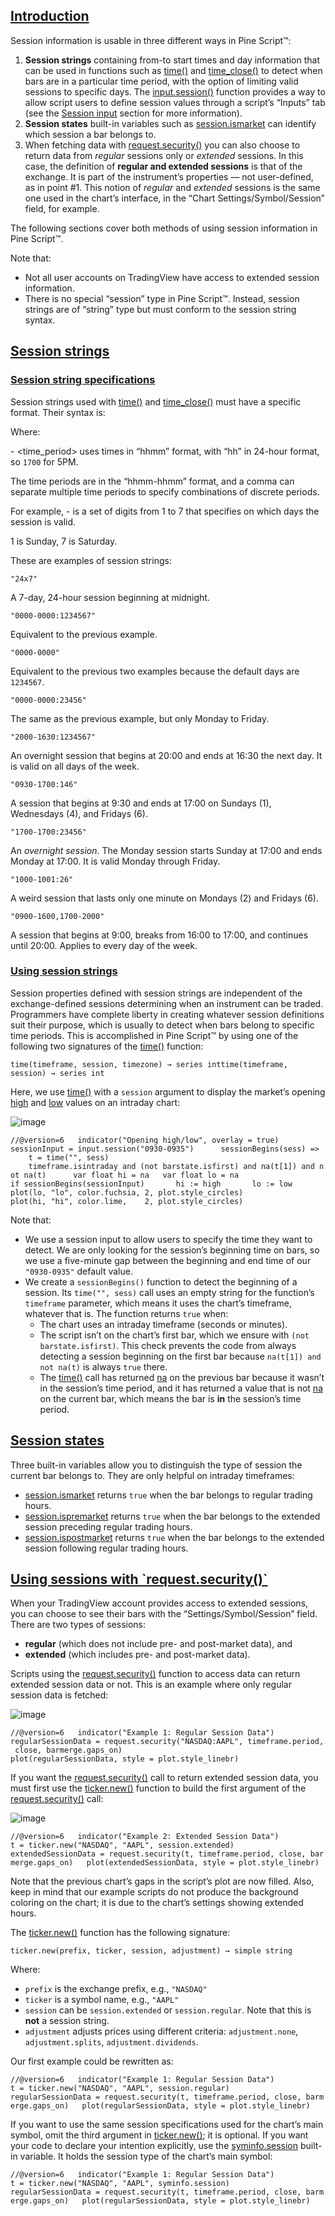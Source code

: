 ## [Introduction](https://www.tradingview.com/pine-script-docs/concepts/sessions/#introduction)

Session information is usable in three different ways in Pine Script™:

1.  **Session strings** containing from-to start times and day information that can be used in functions such as [time()](https://www.tradingview.com/pine-script-reference/v6/#fun_time) and [time\_close()](https://www.tradingview.com/pine-script-reference/v6/#fun_time_close) to detect when bars are in a particular time period, with the option of limiting valid sessions to specific days. The [input.session()](https://www.tradingview.com/pine-script-reference/v6/#fun_input%7Bdot%7Dsession) function provides a way to allow script users to define session values through a script’s “Inputs” tab (see the [Session input](https://www.tradingview.com/pine-script-docs/concepts/inputs/#session-input) section for more information).
2.  **Session states** built-in variables such as [session.ismarket](https://www.tradingview.com/pine-script-reference/v6/#var_session%7Bdot%7Dismarket) can identify which session a bar belongs to.
3.  When fetching data with [request.security()](https://www.tradingview.com/pine-script-reference/v6/#fun_request%7Bdot%7Dsecurity) you can also choose to return data from _regular_ sessions only or _extended_ sessions. In this case, the definition of **regular and extended sessions** is that of the exchange. It is part of the instrument’s properties — not user-defined, as in point #1. This notion of _regular_ and _extended_ sessions is the same one used in the chart’s interface, in the “Chart Settings/Symbol/Session” field, for example.

The following sections cover both methods of using session information in Pine Script™.

Note that:

-   Not all user accounts on TradingView have access to extended session information.
-   There is no special “session” type in Pine Script™. Instead, session strings are of “string” type but must conform to the session string syntax.

## [Session strings](https://www.tradingview.com/pine-script-docs/concepts/sessions/#session-strings)

### [Session string specifications](https://www.tradingview.com/pine-script-docs/concepts/sessions/#session-string-specifications)

Session strings used with [time()](https://www.tradingview.com/pine-script-reference/v6/#fun_time) and [time\_close()](https://www.tradingview.com/pine-script-reference/v6/#fun_time_close) must have a specific format. Their syntax is:

Where:

\- <time\_period> uses times in “hhmm” format, with “hh” in 24-hour format, so `1700` for 5PM.

The time periods are in the “hhmm-hhmm” format, and a comma can separate multiple time periods to specify combinations of discrete periods.

For example, - <days> is a set of digits from 1 to 7 that specifies on which days the session is valid.

1 is Sunday, 7 is Saturday.

These are examples of session strings:

`"24x7"`

A 7-day, 24-hour session beginning at midnight.

`"0000-0000:1234567"`

Equivalent to the previous example.

`"0000-0000"`

Equivalent to the previous two examples because the default days are `1234567`.

`"0000-0000:23456"`

The same as the previous example, but only Monday to Friday.

`"2000-1630:1234567"`

An overnight session that begins at 20:00 and ends at 16:30 the next day. It is valid on all days of the week.

`"0930-1700:146"`

A session that begins at 9:30 and ends at 17:00 on Sundays (1), Wednesdays (4), and Fridays (6).

`"1700-1700:23456"`

An _overnight session_. The Monday session starts Sunday at 17:00 and ends Monday at 17:00. It is valid Monday through Friday.

`"1000-1001:26"`

A weird session that lasts only one minute on Mondays (2) and Fridays (6).

`"0900-1600,1700-2000"`

A session that begins at 9:00, breaks from 16:00 to 17:00, and continues until 20:00. Applies to every day of the week.

### [Using session strings](https://www.tradingview.com/pine-script-docs/concepts/sessions/#using-session-strings)

Session properties defined with session strings are independent of the exchange-defined sessions determining when an instrument can be traded. Programmers have complete liberty in creating whatever session definitions suit their purpose, which is usually to detect when bars belong to specific time periods. This is accomplished in Pine Script™ by using one of the following two signatures of the [time()](https://www.tradingview.com/pine-script-reference/v6/#fun_time) function:

```
time(timeframe, session, timezone) → series inttime(timeframe, session) → series int
```

Here, we use [time()](https://www.tradingview.com/pine-script-reference/v6/#fun_time) with a `session` argument to display the market’s opening [high](https://www.tradingview.com/pine-script-reference/v6/#var_high) and [low](https://www.tradingview.com/pine-script-reference/v6/#var_low) values on an intraday chart:

![image](https://www.tradingview.com/pine-script-docs/_astro/Sessions-UsingSessionStrings-01.CCTz2lcx_1mB945.webp)

`//@version=6   indicator("Opening high/low", overlay = true)      sessionInput = input.session("0930-0935")      sessionBegins(sess) =>       t = time("", sess)       timeframe.isintraday and (not barstate.isfirst) and na(t[1]) and not na(t)      var float hi = na   var float lo = na   if sessionBegins(sessionInput)       hi := high       lo := low      plot(lo, "lo", color.fuchsia, 2, plot.style_circles)   plot(hi, "hi", color.lime,    2, plot.style_circles)   `

Note that:

-   We use a session input to allow users to specify the time they want to detect. We are only looking for the session’s beginning time on bars, so we use a five-minute gap between the beginning and end time of our `"0930-0935"` default value.
-   We create a `sessionBegins()` function to detect the beginning of a session. Its `time("", sess)` call uses an empty string for the function’s `timeframe` parameter, which means it uses the chart’s timeframe, whatever that is. The function returns `true` when:
    -   The chart uses an intraday timeframe (seconds or minutes).
    -   The script isn’t on the chart’s first bar, which we ensure with `(not barstate.isfirst)`. This check prevents the code from always detecting a session beginning on the first bar because `na(t[1]) and not na(t)` is always `true` there.
    -   The [time()](https://www.tradingview.com/pine-script-reference/v6/#fun_time) call has returned [na](https://www.tradingview.com/pine-script-reference/v6/#var_na) on the previous bar because it wasn’t in the session’s time period, and it has returned a value that is not [na](https://www.tradingview.com/pine-script-reference/v6/#var_na) on the current bar, which means the bar is **in** the session’s time period.

## [Session states](https://www.tradingview.com/pine-script-docs/concepts/sessions/#session-states)

Three built-in variables allow you to distinguish the type of session the current bar belongs to. They are only helpful on intraday timeframes:

-   [session.ismarket](https://www.tradingview.com/pine-script-reference/v6/#var_session%7Bdot%7Dismarket) returns `true` when the bar belongs to regular trading hours.
-   [session.ispremarket](https://www.tradingview.com/pine-script-reference/v6/#var_session%7Bdot%7Dispremarket) returns `true` when the bar belongs to the extended session preceding regular trading hours.
-   [session.ispostmarket](https://www.tradingview.com/pine-script-reference/v6/#var_session%7Bdot%7Dispostmarket) returns `true` when the bar belongs to the extended session following regular trading hours.

## [Using sessions with \`request.security()\`](https://www.tradingview.com/pine-script-docs/concepts/sessions/#using-sessions-with-requestsecurity)

When your TradingView account provides access to extended sessions, you can choose to see their bars with the “Settings/Symbol/Session” field. There are two types of sessions:

-   **regular** (which does not include pre- and post-market data), and
-   **extended** (which includes pre- and post-market data).

Scripts using the [request.security()](https://www.tradingview.com/pine-script-reference/v6/#fun_request%7Bdot%7Dsecurity) function to access data can return extended session data or not. This is an example where only regular session data is fetched:

![image](https://www.tradingview.com/pine-script-docs/_astro/Sessions-RegularAndExtendedSessions-01.F4CwBAHR_1pM3j5.webp)

`//@version=6   indicator("Example 1: Regular Session Data")   regularSessionData = request.security("NASDAQ:AAPL", timeframe.period, close, barmerge.gaps_on)   plot(regularSessionData, style = plot.style_linebr)   `

If you want the [request.security()](https://www.tradingview.com/pine-script-reference/v6/#fun_request%7Bdot%7Dsecurity) call to return extended session data, you must first use the [ticker.new()](https://www.tradingview.com/pine-script-reference/v6/#fun_ticker%7Bdot%7Dnew) function to build the first argument of the [request.security()](https://www.tradingview.com/pine-script-reference/v6/#fun_request%7Bdot%7Dsecurity) call:

![image](https://www.tradingview.com/pine-script-docs/_astro/Sessions-RegularAndExtendedSessions-02.D3WOi9Aa_2jwV7m.webp)

`//@version=6   indicator("Example 2: Extended Session Data")   t = ticker.new("NASDAQ", "AAPL", session.extended)   extendedSessionData = request.security(t, timeframe.period, close, barmerge.gaps_on)   plot(extendedSessionData, style = plot.style_linebr)   `

Note that the previous chart’s gaps in the script’s plot are now filled. Also, keep in mind that our example scripts do not produce the background coloring on the chart; it is due to the chart’s settings showing extended hours.

The [ticker.new()](https://www.tradingview.com/pine-script-reference/v6/#fun_ticker%7Bdot%7Dnew) function has the following signature:

```
ticker.new(prefix, ticker, session, adjustment) → simple string
```

Where:

-   `prefix` is the exchange prefix, e.g., `"NASDAQ"`
-   `ticker` is a symbol name, e.g., `"AAPL"`
-   `session` can be `session.extended` or `session.regular`. Note that this is **not** a session string.
-   `adjustment` adjusts prices using different criteria: `adjustment.none`, `adjustment.splits`, `adjustment.dividends`.

Our first example could be rewritten as:

`//@version=6   indicator("Example 1: Regular Session Data")   t = ticker.new("NASDAQ", "AAPL", session.regular)   regularSessionData = request.security(t, timeframe.period, close, barmerge.gaps_on)   plot(regularSessionData, style = plot.style_linebr)   `

If you want to use the same session specifications used for the chart’s main symbol, omit the third argument in [ticker.new()](https://www.tradingview.com/pine-script-reference/v6/#fun_ticker%7Bdot%7Dnew); it is optional. If you want your code to declare your intention explicitly, use the [syminfo.session](https://www.tradingview.com/pine-script-reference/v6/#var_syminfo%7Bdot%7Dsession) built-in variable. It holds the session type of the chart’s main symbol:

`//@version=6   indicator("Example 1: Regular Session Data")   t = ticker.new("NASDAQ", "AAPL", syminfo.session)   regularSessionData = request.security(t, timeframe.period, close, barmerge.gaps_on)   plot(regularSessionData, style = plot.style_linebr)   `